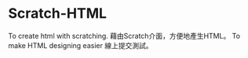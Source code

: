 # Scratch-HTML
To create html with scratching.
藉由Scratch介面，方便地產生HTML。
To make HTML designing easier
線上提交測試。
